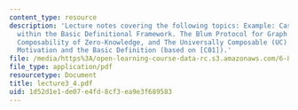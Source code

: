 ```yaml
---
content_type: resource
description: 'Lecture notes covering the following topics: Example: Casting Zero-Knowledge
  within the Basic Definitional Framework. The Blum Protocol for Graph Hamiltonicity.
  Composability of Zero-Knowledge, and The Universally Composable (UC) Security Framework:
  Motivation and the Basic Definition (based on [C01]).'
file: /media/https%3A/open-learning-course-data-rc.s3.amazonaws.com/6-897-selected-topics-in-cryptography-spring-2004/1d52d1e1de07e4fd8cf3ea9e3f689583_lecture3_4.pdf
file_type: application/pdf
resourcetype: Document
title: lecture3_4.pdf
uid: 1d52d1e1-de07-e4fd-8cf3-ea9e3f689583
---
```

